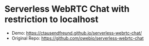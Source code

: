 # Serverless WebRTC Chat with restriction to localhost

* Demo: https://ctausendfreund.github.io/serverless-webrtc-chat/
* Original Repo: https://github.com/owebio/serverless-webrtc-chat
